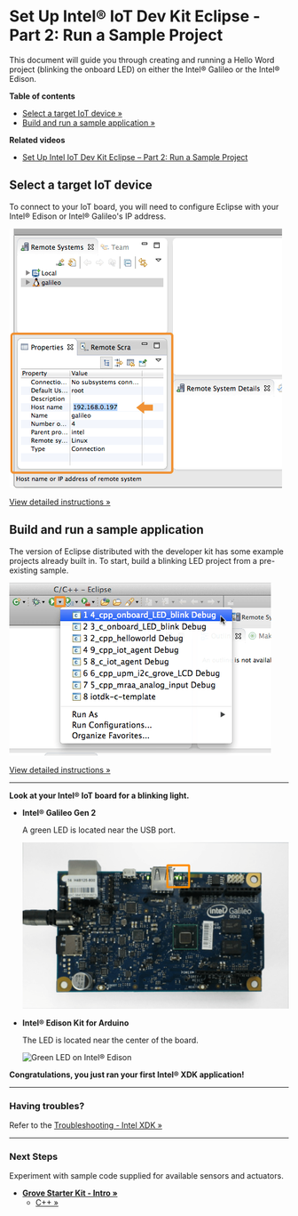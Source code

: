 # Set Up Intel® IoT Dev Kit Eclipse - Part 2: Run a Sample Project

This document will guide you through creating and running a Hello Word project (blinking the onboard LED) on either the Intel® Galileo or the Intel® Edison.

**Table of contents**

* [Select a target IoT device »](#select-a-target-iot-device)
* [Build and run a sample application »](#build-and-run-a-sample-application)


**Related videos**

* [Set Up Intel IoT Dev Kit Eclipse – Part 2: Run a Sample Project](https://software.intel.com/en-us/videos/set-up-intel-iot-dev-kit-eclipse-part-2-run-a-sample-project)


## Select a target IoT device

To connect to your IoT board, you will need to configure Eclipse with your Intel® Edison or Intel® Galileo's IP address.

![Editing "Host name" in the "Properties" panel](images/eclipse-properties-host_name.png)

[View detailed instructions »](details-select_target_device.md)


## Build and run a sample application

The version of Eclipse distributed with the developer kit has some example projects already built in. To start, build a blinking LED project from a pre-existing sample.

![Select "debug" verison of project to run](images/eclipse-run_debug_project.png)

[View detailed instructions »](details-build.md)

---

**Look at your Intel® IoT board for a blinking light.**

* **Intel® Galileo Gen 2**
  
  A green LED is located near the USB port.
  
  ![Green LED on Intel® Galileo Gen 2](/assembly/galileo_gen_2/images/on_board_led.png)

* **Intel® Edison Kit for Arduino**
  
  The LED is located near the center of the board.

  ![Green LED on Intel® Edison](/assembly/arduino_expansion_board/images/on_board_led.png)

**Congratulations, you just ran your first Intel® XDK application!**

---

### Having troubles?

Refer to the [Troubleshooting - Intel XDK »](troubleshooting.md)

---

### Next Steps

Experiment with sample code supplied for available sensors and actuators.

* **[Grove Starter Kit - Intro »](/sensor_examples/grove_starter_kit/intro.md)**
  * [C++ »](/sensor_examples/grove_starter_kit/c/samples.md)
